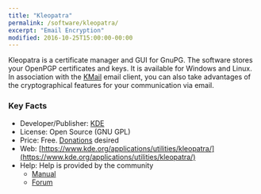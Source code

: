 ```yaml
---
title: "Kleopatra"
permalink: /software/kleopatra/
excerpt: "Email Encryption"
modified: 2016-10-25T15:00:00-00:00
---
```


Kleopatra is a certificate manager and GUI for GnuPG. The software stores your OpenPGP certificates and keys. It is available for Windows and Linux. In association with the [KMail]( https://www.kde.org/applications/internet/kmail2/) email client, you can also take advantages of the cryptographical features for your communication via email.

### Key Facts

* Developer/Publisher: [KDE](https://www.kde.org/)
* License: Open Source (GNU GPL)
* Price: Free. [Donations](https://www.kde.org/community/donations/index.php#money) desired
* Web: [https://www.kde.org/applications/utilities/kleopatra/](https://www.kde.org/applications/utilities/kleopatra/)
* Help: Help is provided by the community
	* [Manual](https://docs.kde.org/stable5/en/kleopatra/kleopatra/index.html)
	* [Forum](https://forum.kde.org/viewforum.php?f=215)
